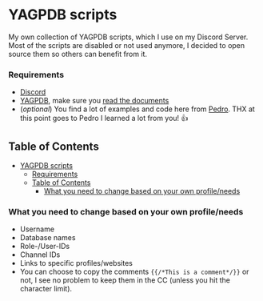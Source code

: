 # YAGPDB scripts

My own collection of YAGPDB scripts, which I use on my Discord Server. Most of the scripts are disabled or not used anymore, I decided to open source them so others can benefit from it.

### Requirements
* [Discord](https://discord.com/)
* [YAGPDB](https://yagpdb.xyz/), make sure you [read the documents](https://docs.yagpdb.xyz/commands/all-commands)
* (_optional_) You find a lot of examples and code here from [Pedro](https://github.com/Pedro-Pessoa/). THX at this point goes to Pedro I learned a lot from you! 👍

## Table of Contents
* [YAGPDB scripts](#yagpdb-scripts)
    * [Requirements](#requirements)
  * [Table of Contents](#table-of-contents)
    * [What you need to change based on your own profile/needs](#what-you-need-to-change-based-on-your-own-profileneeds)


### What you need to change based on your own profile/needs
* Username
* Database names
* Role-/User-IDs
* Channel IDs
* Links to specific profiles/websites
* You can choose to copy the comments `{{/*This is a comment*/}}` or not, I see no problem to keep them in the CC (unless you hit the character limit).

